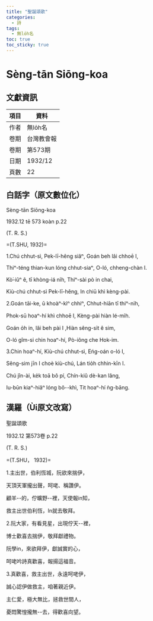 ```yaml
---
title: "聖誕頌歌"
categories:
  - 詩
tags:
  - 無lo̍h名
toc: true
toc_sticky: true
---
```


# Sèng-tān Siōng-koa

## 文獻資訊

| 項目 | 資料 |
|---|---|
| 作者 | 無lo̍h名 |
| 卷期 | 台灣教會報 |
| 卷期 | 第573期 |
| 日期 | 1932/12 |
| 頁數 | 22 |

## 白話字（原文數位化）

Sèng-tān Siōng-koa

1932.12  tē 573 koàn  p.22

(T. R. S.)

=(T.SHU, 1932)=

1.Chú chhut-sì, Pek-lī-hêng siâⁿ, Goán beh lâi chhoē I,

Thiⁿ-téng thian-kun lóng chhut-siaⁿ, O-ló, chheng-chàn I.

Kò͘-iûⁿ ê, tī khòng-iá ni̍h, Thiⁿ-sài pò in chai,

Kiù-chú chhut-sì Pek-lī-hêng, In chiū khì kèng-pài.

2.Goán tāi-ke, ū khoàⁿ-kìⁿ chhiⁿ, Chhut-hiān tī thiⁿ-ni̍h,

Phok-sū hoaⁿ-hí khì chhoē I, Kèng-pài hiàn lé-mi̍h.

Goán o̍h in, lâi beh pài I ,Hiàn sêng-si̍t ê sim,

O-ló gîm-si chin hoaⁿ-hí, Pò-iông che Hok-im.

3.Chin hoaⁿ-hí, Kiù-chú chhut-sì, Eńg-oán o-ló I,

Sêng-sim jīn I choè kiù-chú, Lán tio̍h chhin-kīn I.

Chú jîn-ài, ke̍k toā bô pí, Chín-kiû dè-kan lâng,

Iu-būn kiaⁿ-hiâⁿ lóng bô--khì, Tit hoaⁿ-hí ǹg-bāng.

## 漢羅（Ùi原文改寫）

聖誕頌歌

1932.12  第573卷  p.22

(T. R. S.)

=(T.SHU， 1932)=

1.主出世，伯利恆城，阮欲來揣伊，

天頂天軍攏出聲，呵咾、稱讚伊。

顧羊--的，佇曠野--裡，天使報in知，

救主出世伯利恆，In就去敬拜。

2.阮大家，有看見星，出現佇天--裡，

博士歡喜去揣伊，敬拜獻禮物。

阮學in，來欲拜伊，獻誠實的心，

呵咾吟詩真歡喜，報揚這福音。

3.真歡喜，救主出世，永遠呵咾伊，

誠心認伊做救主，咱著親近伊。

主仁愛，極大無比，拯救世間人，

憂悶驚惶攏無--去，得歡喜向望。
